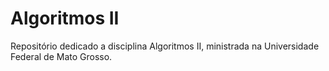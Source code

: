 # Algoritmos II
 Repositório dedicado a disciplina Algoritmos II, ministrada na Universidade Federal de Mato Grosso.
